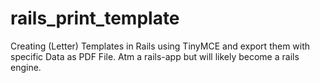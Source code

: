 rails_print_template
====================

Creating (Letter) Templates in Rails using TinyMCE and export them with specific Data as PDF File. Atm a rails-app but will likely become a rails engine.
